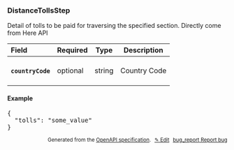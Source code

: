 <!--- This is a generated file, do not edit! -->
<!--- [START woosmap_http_schema_distancetollsstep] -->
<h3 class="schema-object" id="DistanceTollsStep">DistanceTollsStep</h3>

Detail of tolls to be paid for traversing the specified section. Directly come from Here API

| Field                                                                                                            | Required | Type   | Description                                                        |
| :--------------------------------------------------------------------------------------------------------------- | -------- | ------ | ------------------------------------------------------------------ |
| <h4 id="DistanceTollsStep-countryCode" class="add-link schema-object-property-key"><code>countryCode</code></h4> | optional | string | <div class="nonref-property-description"><p>Country Code</p></div> |

<h4 class="schema-object-example" id="DistanceTollsStep-example">Example</h4>

<pre class="notranslate lang-json prettyprint">{
  "tolls": "some_value"
}</pre>

<p style="text-align: right; font-size: smaller;">Generated from the <a data-label="openapi-github" href="https://github.com/woosmap/openapi-specification" title="Woosmap OpenAPI Specification" class="external">OpenAPI specification</a>.
<a data-label="openapi-github-woosmap-http-schema-distancetollsstep" data-action="edit" style="margin-left: 5px;" href="https://github.com/woosmap/openapi-specification/blob/main/specification/schemas/DistanceTollsStep.yml" title="Edit on GitHub">✎ Edit</a>
<a data-label="openapi-github-woosmap-http-schema-distancetollsstep" data-action="bug" style="margin-left: 5px;" href="https://github.com/woosmap/openapi-specification/issues/new?assignees=&labels=type%3A+bug%2C+triage+me&template=bug_report.md&title=[schemas] Bug - DistanceTollsStep" title="File bug for schemas on GitHub"><span class="material-icons">bug_report</span> Report bug</a>
</p>

<!--- [END woosmap_http_schema_distancetollsstep] -->
